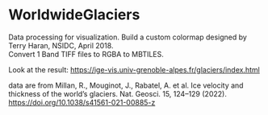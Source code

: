 # WorldwideGlaciers

Data processing for visualization. Build a custom colormap designed by Terry Haran, NSIDC, April 2018.  
Convert 1 Band TIFF files to RGBA to MBTILES. 

Look at the result: https://ige-vis.univ-grenoble-alpes.fr/glaciers/index.html

data are from Millan, R., Mouginot, J., Rabatel, A. et al. Ice velocity and thickness of the world’s glaciers. Nat. Geosci. 15, 124–129 (2022). https://doi.org/10.1038/s41561-021-00885-z


